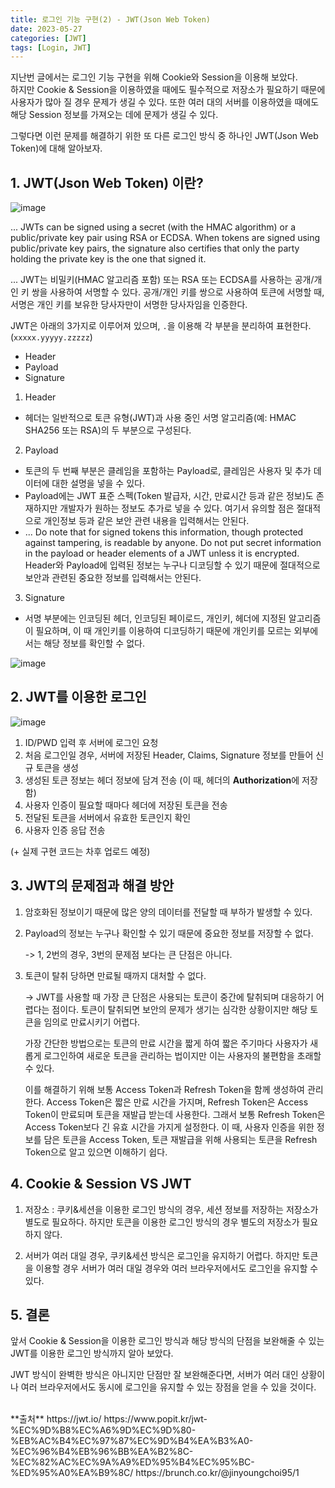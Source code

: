 ```yaml
---
title: 로그인 기능 구현(2) - JWT(Json Web Token)
date: 2023-05-27
categories: [JWT]
tags: [Login, JWT]
---
```


지난번 글에서는 로그인 기능 구현을 위해 Cookie와 Session을 이용해 보았다.  
하지만 Cookie & Session을 이용하였을 때에도 필수적으로 저장소가 필요하기 때문에 사용자가 많아 질 경우 문제가 생길 수 있다. 또한 여러 대의 서버를 이용하였을 때에도 해당 Session 정보를 가져오는 데에 문제가 생길 수 있다.

그렇다면 이런 문제를 해결하기 위한 또 다른 로그인 방식 중 하나인 JWT(Json Web Token)에 대해 알아보자.

## 1. JWT(Json Web Token) 이란?
![image](https://github.com/j-jeongeun/j-jeongeun.github.io/assets/121920173/136fe9e8-b19d-4018-8b25-aed9fa207540)

... JWTs can be signed using a secret (with the  HMAC  algorithm) or a public/private key pair using  RSA  or  ECDSA. When tokens are signed using public/private key pairs, the signature also certifies that only the party holding the private key is the one that signed it.

... JWT는 비밀키(HMAC 알고리즘 포함) 또는 RSA 또는 ECDSA를 사용하는 공개/개인 키 쌍을 사용하여 서명할 수 있다. 공개/개인 키를 쌍으로 사용하여 토큰에 서명할 때, 서명은 개인 키를 보유한 당사자만이 서명한 당사자임을 인증한다.

JWT은 아래의 3가지로 이루어져 있으며, `.`을 이용해 각 부분을 분리하여 표현한다. (`xxxxx.yyyyy.zzzzz`)
-   Header
-   Payload
-   Signature

1. Header
- 헤더는 일반적으로 토큰 유형(JWT)과 사용 중인 서명 알고리즘(예: HMAC SHA256 또는 RSA)의 두 부분으로 구성된다.

2. Payload
- 토큰의 두 번째 부분은 클레임을 포함하는 Payload로, 클레임은 사용자 및 추가 데이터에 대한 설명을 넣을 수 있다.
- Payload에는 JWT 표준 스펙(Token 발급자, 시간, 만료시간 등과 같은 정보)도 존재하지만 개발자가 원하는 정보도 추가로 넣을 수 있다. 여기서 유의할 점은 절대적으로 개인정보 등과 같은 보안 관련 내용을 입력해서는 안된다.
- ... Do note that for signed tokens this information, though protected against tampering, is readable by anyone. Do not put secret information in the payload or header elements of a JWT unless it is encrypted.
Header와 Payload에 입력된 정보는 누구나 디코딩할 수 있기 때문에 절대적으로 보안과 관련된 중요한 정보를 입력해서는 안된다.

3. Signature 
- 서명 부분에는 인코딩된 헤더, 인코딩된 페이로드, 개인키, 헤더에 지정된 알고리즘이 필요하며, 이 때 개인키를 이용하여 디코딩하기 때문에 개인키를 모르는 외부에서는 해당 정보를 확인할 수 없다.

![image](https://github.com/j-jeongeun/j-jeongeun.github.io/assets/121920173/8fcf47d8-6fce-42bb-b8d6-aec87495d997)

## 2. JWT를 이용한 로그인

![image](https://github.com/j-jeongeun/j-jeongeun.github.io/assets/121920173/a887d588-200f-41e3-a7eb-106330f9bbc1)

1. ID/PWD 입력 후 서버에 로그인 요청
2. 처음 로그인일 경우, 서버에 저장된 Header, Claims, Signature 정보를 만들어 신규 토큰을 생성
3. 생성된 토큰 정보는 헤더 정보에 담겨 전송 (이 때, 헤더의 **Authorization**에 저장함)
4. 사용자 인증이 필요할 때마다 헤더에 저장된 토큰을 전송
5. 전달된 토큰을 서버에서 유효한 토큰인지 확인
6. 사용자 인증 응답 전송

(+ 실제 구현 코드는 차후 업로드 예정)

## 3. JWT의 문제점과 해결 방안

1. 암호화된 정보이기 때문에 많은 양의 데이터를 전달할 때 부하가 발생할 수 있다.

2. Payload의 정보는 누구나 확인할 수 있기 때문에 중요한 정보를 저장할 수 없다.  

	-> 1, 2번의 경우, 3번의 문제점 보다는 큰 단점은 아니다.

3. 토큰이 탈취 당하면 만료될 때까지 대처할 수 없다.  

	-> JWT를 사용할 때 가장 큰 단점은 사용되는 토큰이 중간에 탈취되며 대응하기 어렵다는 점이다. 토큰이 탈취되면 보안의 문제가 생기는 심각한 상황이지만 해당 토큰을 임의로 만료시키기 어렵다.

	가장 간단한 방법으로는 토큰의 만료 시간을 짧게 하여 짧은 주기마다 사용자가 새롭게 로그인하여 새로운 토큰을 관리하는 법이지만 이는 사용자의 불편함을 초래할 수 있다.

	이를 해결하기 위해 보통 Access Token과 Refresh Token을 함께 생성하여 관리한다. Access Token은 짧은 만료 시간을 가지며, Refresh Token은 Access Token이 만료되며 토큰을 재발급 받는데 사용한다. 그래서 보통 Refresh Token은 Access Token보다 긴 유효 시간을 가지게 설정한다. 이 때, 사용자 인증을 위한 정보를 담은 토큰을 Access Token, 토큰 재발급을 위해 사용되는 토큰을 Refresh Token으로 알고 있으면 이해하기 쉽다.

## 4. Cookie & Session VS JWT

1. 저장소 : 쿠키&세션을 이용한 로그인 방식의 경우, 세션 정보를 저장하는 저장소가 별도로 필요하다. 하지만 토큰을 이용한 로그인 방식의 경우 별도의 저장소가 필요하지 않다.

2. 서버가 여러 대일 경우, 쿠키&세션 방식은 로그인을 유지하기 어렵다. 하지만 토큰을 이용할 경우 서버가 여러 대일 경우와 여러 브라우저에서도 로그인을 유지할 수 있다.

## 5. 결론

앞서 Cookie & Session을 이용한 로그인 방식과 해당 방식의 단점을 보완해줄 수 있는 JWT를 이용한 로그인 방식까지 알아 보았다.

JWT 방식이 완벽한 방식은 아니지만 단점만 잘 보완해준다면, 서버가 여러 대인 상황이나 여러 브라우저에서도 동시에 로그인을 유지할 수 있는 장점을 얻을 수 있을 것이다.

<br>
**출처**  
https://jwt.io/  
https://www.popit.kr/jwt-%EC%9D%B8%EC%A6%9D%EC%9D%80-%EB%AC%B4%EC%97%87%EC%9D%B4%EA%B3%A0-%EC%96%B4%EB%96%BB%EA%B2%8C-%EC%82%AC%EC%9A%A9%ED%95%B4%EC%95%BC-%ED%95%A0%EA%B9%8C/  
https://brunch.co.kr/@jinyoungchoi95/1

<script src="https://giscus.app/client.js"
        data-repo="j-jeongeun/github.io.comments"
        data-repo-id="R_kgDOJIg9UQ"
        data-category="Announcements"
        data-category-id="DIC_kwDOJIg9Uc4CVz67"
        data-mapping="pathname"
        data-strict="0"
        data-reactions-enabled="1"
        data-emit-metadata="0"
        data-input-position="bottom"
        data-theme="preferred_color_scheme"
        data-lang="ko"
        crossorigin="anonymous"
        async>
</script>